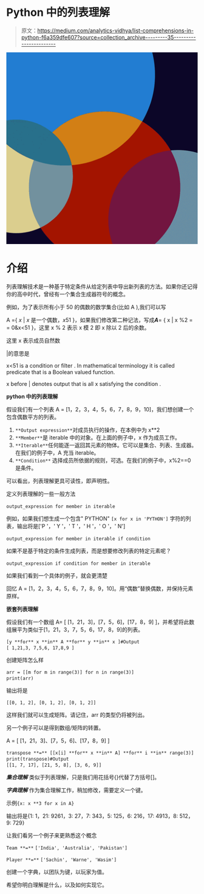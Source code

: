 # Python 中的列表理解

> 原文：<https://medium.com/analytics-vidhya/list-comprehensions-in-python-f6a359dfe607?source=collection_archive---------35----------------------->

![](img/4b4630e57ddaa4aa49ee95b1b8b55d9f.png)

# 介绍

列表理解技术是一种基于特定条件从给定列表中导出新列表的方法。如果你还记得你的高中时代，曾经有一个集合生成器符号的概念。

例如，为了表示所有小于 50 的偶数的数学集合(比如 A ),我们可以写

A ={ *x* | *x* 是一个偶数，*x*51 }，如果我们修改第二种记法，写成***A***= { x | x %2 = = 0&x<51 }，这里 x % 2 表示 x 模 2 即 x 除以 2 后的余数。

这里 x 表示成员自然数

|的意思是

x<51 is a condition or filter . In mathematical terminology it is called predicate that is a Boolean valued function.

x before | denotes output that is all x satisfying the condition .

**python 中的列表理解**

假设我们有一个列表 A = [1，2，3，4，5，6，7，8，9，10]，我们想创建一个包含偶数平方的列表。

1.  `**Output expression**`对成员执行的操作，在本例中为 x**2
2.  `**Member**`是 iterable 中的对象。在上面的例子中，x 作为成员工作。
3.  `**Iterable**`任何能逐一返回其元素的物体。它可以是集合、列表、生成器。在我们的例子中，A 充当 iterable。
4.  `**Condition**` 选择成员所依据的规则，可选。在我们的例子中，x%2==0 是条件。

可以看出，列表理解更具可读性，即声明性。

定义列表理解的一些一般方法

`output_expression for member in iterable`

例如，如果我们想生成一个包含" PYTHON" `[x for x in 'PYTHON']`
字符的列表，输出将是['P '，' Y '，' T '，' H '，' O '，' N']

`output_expression for member in iterable if condition`

如果不是基于特定的条件生成列表，而是想要修改列表的特定元素呢？

`output_expression if condition for member in iterable`

如果我们看到一个具体的例子，就会更清楚

回忆 A = [1，2，3，4，5，6，7，8，9，10]。用“偶数”替换偶数，并保持元素原样。

**嵌套列表理解**

假设我们有一个数组 A= [ [1，21，3]，[7，5，6]，[17，8，9] ]，并希望将此数组展平为类似于[1，21，3，7，5，6，17，8，9]的列表。

```
[y **for** x **in** A **for** y **in** x ]#Output
[ 1,21,3, 7,5,6, 17,8,9 ]
```

创建矩阵怎么样

```
arr = [[m for m in range(3)] for n in range(3)]
print(arr)
```

输出将是

```
[[0, 1, 2], [0, 1, 2], [0, 1, 2]]
```

这样我们就可以生成矩阵。请记住，arr 的类型仍将被列出。

另一个例子可以是得到数组/矩阵的转置。

A = [ [1，21，3]、[7，5，6]、[17，8，9] ]

```
transpose **=** [[x[i] **for** x **in** A] **for** i **in** range(3)]
print(transpose)#Output
[[1, 7, 17], [21, 5, 8], [3, 6, 9]]
```

***集合理解*** 类似于列表理解，只是我们用花括号{}代替了方括号[]。

***字典理解*** 作为集合理解工作，稍加修改，需要定义一个键。

示例`{x: x **3 for x in A}`

输出将是{1: 1，21: 9261，3: 27，7: 343，5: 125，6: 216，17: 4913，8: 512，9: 729}

让我们看另一个例子来更熟悉这个概念

`Team **=**` `['India', 'Australia', 'Pakistan']`

`Player **=**` `['Sachin', 'Warne', 'Wasim']`

创建一个字典，以团队为键，以玩家为值。

希望你明白理解是什么，以及如何实现它。